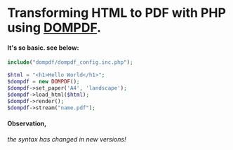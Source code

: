 # Transforming HTML to PDF with PHP using [DOMPDF](https://github.com/dompdf/dompdf).


#### It's so basic. see below:


```php
include("dompdf/dompdf_config.inc.php");

$html = "<h1>Hello World</h1>";
$dompdf = new DOMPDF();
$dompdf->set_paper('A4', 'landscape');
$dompdf->load_html($html);
$dompdf->render();
$dompdf->stream("name.pdf");

```


#### Observation, 
_the syntax has changed in new versions!_
